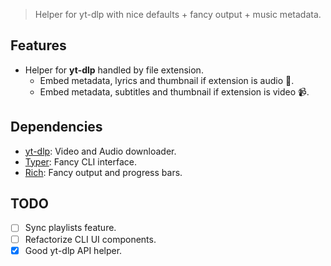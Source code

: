 > Helper for yt-dlp with nice defaults + fancy output + music metadata.

## Features

- Helper for **yt-dlp** handled by file extension.
	- Embed metadata, lyrics and thumbnail if extension is audio 🎵.
	- Embed metadata, subtitles and thumbnail if extension is video 📹.

## Dependencies

- [yt-dlp](https://pypi.org/project/yt-dlp/): Video and Audio downloader.
- [Typer](https://pypi.org/project/typer/): Fancy CLI interface.
- [Rich](https://pypi.org/project/rich/): Fancy output and progress bars.

## TODO

- [ ] Sync playlists feature.
- [ ] Refactorize CLI UI components.
- [x] Good yt-dlp API helper.
